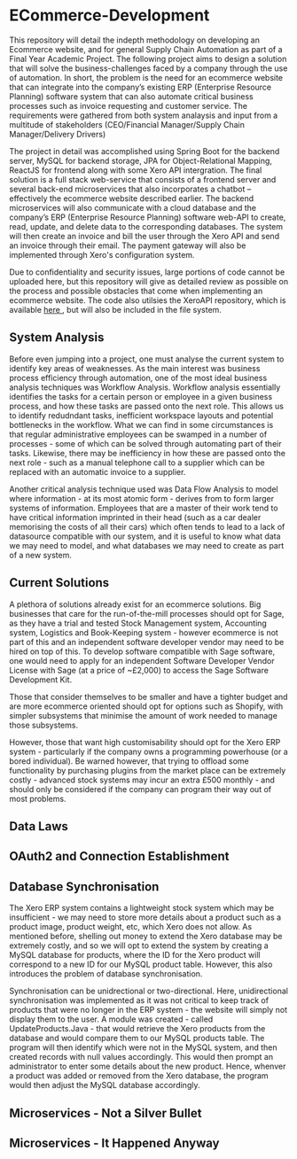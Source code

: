 # ECommerce-Development
<p> This repository will detail the indepth methodology on developing an Ecommerce website, and for general Supply Chain Automation as part of a Final Year Academic Project. The following project aims to design a solution that will solve the business-challenges faced by a company through the use of automation. In short, the problem is the need for an ecommerce website that can integrate into the company’s existing ERP (Enterprise Resource Planning) software system that can also automate critical business processes such as invoice requesting and customer service. The requirements were gathered from both system analaysis and input from a multitude of stakeholders (CEO/Financial Manager/Supply Chain Manager/Delivery Drivers) </p>

<p> The project in detail was accomplished using Spring Boot for the backend server, MySQL for backend storage, JPA for Object-Relational Mapping, ReactJS for frontend along with some Xero API intergration. The final solution is a full stack web-service that consists of a frontend server and several back-end microservices that also incorporates a chatbot – effectively the ecommerce website described earlier. The backend microservices will also communicate with a cloud database and the company’s ERP (Enterprise Resource Planning) software web-API to create, read, update, and delete data to the corresponding databases. The system will then create an invoice and bill the user through the Xero API and send an invoice through their email. The payment gateway will also be implemented through Xero's configuration system. </p>
  
<p> Due to confidentiality and security issues, large portions of code cannot be uploaded here, but this repository will give as detailed review as possible on the process and possible obstacles that come when implementing an ecommerce website. The code also utilsies the XeroAPI repository, which is available <a href="https://github.com/XeroAPI/Xero-Java/"> here </a>, but will also be included in the file system.</p>



<h2> System Analysis </h2>
<p> Before even jumping into a project, one must analyse the current system to identify key areas of weaknesses. As the main interest was business process efficiency through automation, one of the most ideal business analysis techniques was Workflow Analysis. Workflow analysis essentially identifies the tasks for a certain person or employee in a given business process, and how these tasks are passed onto the next role. This allows us to identify redudndant tasks, inefficient workspace layouts and potential bottlenecks in the workflow. What we can find in some circumstances is that regular administrative employees can be swamped in a number of processes - some of which can be solved through automating part of their tasks. Likewise, there may be inefficiency in how these are passed onto the next role - such as a manual telephone call to a supplier which can be replaced with an automatic invoice to a supplier. </p>

<p> Another critical analysis technique used was Data Flow Analysis to model where information - at its most atomic form - derives from to form larger systems of information. Employees that are a master of their work tend to have critical information imprinted in their head (such as a car dealer memorising the costs of all their cars) which often tends to lead to a lack of datasource compatible with our system, and it is useful to know what data we may need to model, and what databases we may need to create as part of a new system. </p>

<h2> Current Solutions </h2>
<p> A plethora of solutions already exist for an ecommerce solutions. Big businesses that care for the run-of-the-mill processes should opt for Sage, as they have a trial and tested Stock Management system, Accounting system, Logistics and Book-Keeping system - however ecommerce is not part of this and an independent software developer vendor may need to be hired on top of this. To develop software compatible with Sage software, one would need to apply for an independent Software Developer Vendor License with Sage (at a price of ~£2,000) to access the Sage Software Development Kit. </p>
  
<p> Those that consider themselves to be smaller and have a tighter budget and are more ecommerce oriented should opt for options such as Shopify, with simpler subsystems that minimise the amount of work needed to manage those subsystems.  </p>

<p> However, those that want high customisability should opt for the Xero ERP system - particularly if the company owns a programming powerhouse (or a bored individual). Be warned however, that trying to offload some functionality by purchasing plugins from the market place can be extremely costly - advanced stock systems may incur an extra £500 monthly - and should only be considered if the company can program their way out of most problems.</p>

<h2> Data Laws </h2>

<h2> OAuth2 and Connection Establishment </h2>

<h2> Database Synchronisation </h2>
<p> The Xero ERP system contains a lightweight stock system which may be insufficient - we may need to store more details about a product such as a product image, product weight, etc, which Xero does not allow. As mentioned before, shelling out money to extend the Xero database may be extremely costly, and so we will opt to extend the system by creating a MySQL database for products, where the ID for the Xero product will correspond to a new ID for our MySQL product table. However, this also introduces the problem of database synchronisation. </p>

<p> Synchronisation can be unidrectional or two-directional. Here, unidirectional synchronisation was implemented as it was not critical to keep track of products that were no longer in the ERP system - the website will simply not display them to the user. A module was created - called UpdateProducts.Java - that would retrieve the Xero products from the database and would compare them to our MySQL products table. The program will then identify which were not in the MySQL system, and then created records with null values accordingly. This would then prompt an administrator to enter some details about the new product. Hence, whenver a product was added or removed from the Xero database, the program would then adjust the MySQL database accordingly. </p>


<h2> Microservices - Not a Silver Bullet </h2>

<h2> Microservices - It Happened Anyway </h2>


